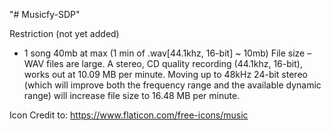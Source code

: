 "# Musicfy-SDP" 

Restriction (not yet added)
- 1 song 40mb at max (1 min of .wav[44.1khz, 16-bit] ~ 10mb)
    File size – WAV files are large. A stereo, CD quality recording (44.1khz, 16-bit), works out at 10.09 MB per minute. 
    Moving up to 48kHz 24-bit stereo (which will improve both the frequency range and the available dynamic range) will increase file size to 16.48 MB per minute.


Icon Credit to: https://www.flaticon.com/free-icons/music